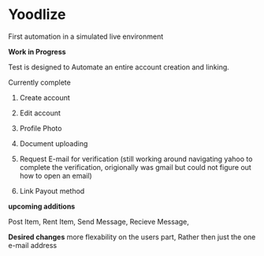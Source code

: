 # Yoodlize
First automation in a simulated live environment

**Work in Progress**

Test is designed to Automate an entire account creation and linking.

Currently complete
1. Create account
2. Edit account
3. Profile Photo
4. Document uploading
5. Request E-mail for verification 
(still working around navigating yahoo to complete the verification, origionally was gmail but could not figure out how to open an email)

6. Link Payout method


**upcoming additions**

Post Item,
Rent Item,
Send Message,
Recieve Message,

**Desired changes** 
more flexability on the users part, Rather then just the one e-mail address
